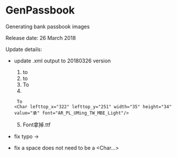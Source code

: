 # GenPassbook
Generating bank passbook images

Release date: 26 March 2018


Update details:
- update .xml output to 20180326 version
  1.	<Page bbox=”x,y,w,h”>  to  <Page lefttop_x="0" lefttop_y="0" width=".." height="..">
  2.	<Passbookxxx bbox = “…”> to <Passbookxxx>
  3.	<TransactionRecordRow index = “x” > To <TransactionRecordRow> 
  4.	<Char bbox = “x,y,w,h”  value="承" font="AR_PL_UMing_TW_MBE_Light.ttf"/>
       To
      <Char lefttop_x="322" lefttop_y="251" width="35" height="34" value="承" font="AR_PL_UMing_TW_MBE_Light"/>
  5.	Font拿掉.ttf

- fix <AccoountField> typo -> <AccountField>
- fix a space does not need to be a <Char...>  



